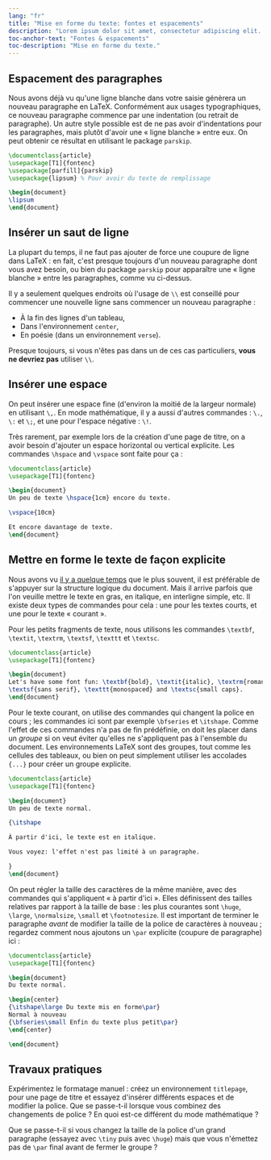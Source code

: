 ```yaml
---
lang: "fr"
title: "Mise en forme du texte: fontes et espacements"
description: "Lorem ipsum dolor sit amet, consectetur adipiscing elit. Pellentesque felis orci, faucibus eget sollicitudin vel, varius eget ipsum. Duis sed sodales leo."
toc-anchor-text: "Fontes & espacements"
toc-description: "Mise en forme du texte."
---
```


## Espacement des paragraphes

Nous avons déjà vu qu'une ligne blanche dans votre saisie génèrera un nouveau
paragraphe en LaTeX. Conformément aux usages typographiques, ce nouveau
paragraphe commence par une indentation (ou retrait de paragraphe). Un autre
style possible est de ne pas avoir d'indentations pour les paragraphes, mais
plutôt d'avoir une « ligne blanche » entre eux. On peut obtenir ce résultat
en utilisant le package `parskip`.

```latex
\documentclass{article}
\usepackage[T1]{fontenc}
\usepackage[parfill]{parskip}
\usepackage{lipsum} % Pour avoir du texte de remplissage

\begin{document}
\lipsum
\end{document}
```

## Insérer un saut de ligne

La plupart du temps, il ne faut pas ajouter de force une coupure de ligne
dans LaTeX : en fait, c'est presque toujours d'un nouveau paragraphe dont
vous avez besoin, ou bien du package `parskip` pour apparaître une
« ligne blanche » entre les paragraphes, comme vu ci-dessus. 

Il y a seulement quelques endroits où l'usage de `\\` est conseillé pour
commencer une nouvelle ligne sans commencer un nouveau paragraphe :

- À la fin des lignes d'un tableau,
- Dans l'environnement `center`,
- En poésie (dans un environnement `verse`).

Presque toujours, si vous n'êtes pas dans un de ces cas particuliers,
**vous ne devriez pas** utiliser `\\`.


## Insérer une espace

On peut insérer une espace fine (d'environ la moitié de la largeur normale)
en utilisant `\,`. En mode mathématique, il y a aussi d'autres commandes :
`\.`, `\:` et `\;`, et une pour l'espace négative : `\!`.

Très rarement, par exemple lors de la création d'une page de titre, on a avoir
besoin d'ajouter un espace horizontal ou vertical explicite. Les commandes
`\hspace` and `\vspace` sont faite pour ça :

```latex
\documentclass{article}
\usepackage[T1]{fontenc}

\begin{document}
Un peu de texte \hspace{1cm} encore du texte.

\vspace{10cm}

Et encore davantage de texte.
\end{document}
```


## Mettre en forme le texte de façon explicite

Nous avons vu [il y a quelque temps](lesson-03) que le plus souvent, il est
préférable de s'appuyer sur la structure logique du document. Mais il arrive
parfois que l'on veuille mettre le texte en gras, en italique, en interligne
simple, etc. Il existe deux types de commandes pour cela : une pour les textes
courts, et une pour le texte « courant ».

Pour les petits fragments de texte, nous utilisons les commandes `\textbf`,
`\textit`, `\textrm`, `\textsf`, `\texttt` et `\textsc`.

```latex
\documentclass{article}
\usepackage[T1]{fontenc}

\begin{document}
Let's have some font fun: \textbf{bold}, \textit{italic}, \textrm{roman},
\textsf{sans serif}, \texttt{monospaced} and \textsc{small caps}.
\end{document}
```

Pour le texte courant, on utilise des commandes qui changent la police en cours ;
les commandes ici sont par exemple `\bfseries` et `\itshape`. Comme l'effet de
ces commandes n'a pas de fin prédéfinie, on doit les placer dans un _groupe_ si
on veut éviter qu'elles ne s'appliquent pas à l'ensemble du document. Les
environnements LaTeX sont des groupes, tout comme les cellules des tableaux, ou
bien on peut simplement utiliser les accolades `{...}` pour créer un groupe
explicite.


```latex
\documentclass{article}
\usepackage[T1]{fontenc}

\begin{document}
Un peu de texte normal.

{\itshape

À partir d'ici, le texte est en italique.

Vous voyez: l'effet n'est pas limité à un paragraphe.

}
\end{document}
```

On peut régler la taille des caractères de la même manière, avec des commandes
qui s'appliquent « à partir d'ici ». Elles définissent des tailles relatives par
rapport à la taille de base : les plus courantes sont `\huge`, `\large`,
`\normalsize`, `\small` et `\footnotesize`. Il est important de terminer le
paragraphe _avant_ de modifier la taille de la police de caractères à nouveau ;
regardez comment nous ajoutons un `\par` explicite (coupure de paragraphe) ici :

```latex
\documentclass{article}
\usepackage[T1]{fontenc}

\begin{document}
Du texte normal.

\begin{center}
{\itshape\large Du texte mis en forme\par}
Normal à nouveau
{\bfseries\small Enfin du texte plus petit\par}
\end{center}

\end{document}
```


## Travaux pratiques

Expérimentez le formatage manuel : créez un environnement `titlepage`, pour une
page de titre et essayez d'insérer différents espaces et de modifier la police.
Que se passe-t-il lorsque vous combinez des changements de police ? En quoi
est-ce différent du mode mathématique ?

Que se passe-t-il si vous changez la taille de la police d'un grand paragraphe
(essayez avec `\tiny` puis avec `\huge`) mais que vous n'émettez pas de `\par`
final avant de fermer le groupe ?
